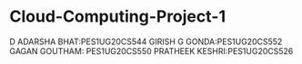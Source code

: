# Cloud-Computing-Project-1


D ADARSHA BHAT:PES1UG20CS544
GIRISH G GONDA:PES1UG20CS552
GAGAN GOUTHAM: PES1UG20CS550
PRATHEEK KESHRI:PES1UG20CS526
